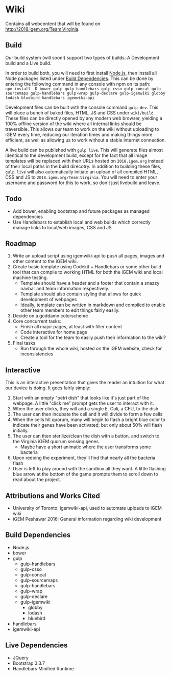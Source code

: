 # Wiki

Contains all webcontent that will be found on http://2018.igem.org/Team:Virginia.

## Build

Our build system (will soon!) support two types of builds: A Development build and a Live build.

In order to build both, you will need to first install [Node.js](https://nodejs.org/), then install all Node packages listed under [Build Dependencies](https://github.com/Mantissa-23/VGEM-2018/tree/master/wiki#build-dependencies). This can be done by entering the following command in any console with npm on its path:  
`npm install -D bower gulp gulp-handlebars gulp-csso gulp-concat gulp-sourcemaps gulp-handlebars gulp-wrap gulp-declare gulp-igemwiki globby lodash bluebird handlebars igemwiki-api`

Development files can be built with the console command `gulp dev`. This will place a bunch of baked files, HTML, JS and CSS under `wiki/build`. These files can be directly opened by any modern web browser, yielding a 100% offline version of the wiki where all internal links should be traversible. This allows our team to work on the wiki without uploading to iGEM every time, reducing our iteration times and making things more efficient, as well as allowing us to work without a stable internet connection.

A live build can be published with `gulp live`. This will generate files almost identical to the development build, except for the fact that all image templates will be replaced with their URLs hosted on `2018.igem.org` instead of their local paths in the build direcotry. In addition to building these files, `gulp live` will also automatically initiate an upload of all compiled HTML, CSS and JS to `2018.igem.org/Team:Virginia`. You will need to enter your username and password for this to work, so don't just livebuild and leave.

## Todo

- Add bower, enabling bootstrap and future packages as managed dependencies
- Use Handlebars to establish local and web builds which correctly manage links to local/web images, CSS and JS

## Roadmap

1. Write an upload script using igemwiki-api to push all pages, images and other content to the iGEM wiki.
2. Create basic template using Codekit + Handlebars or some other build tool that can compile to working HTML for both the iGEM wiki and local machine testing.
    - Template should have a header and a footer that contain a snazzy navbar and team information respectively.
    - Template should also contain styling that allows for quick development of webpages
    - Ideally, template can be written in markdown and compiled to enable other team members to edit things fairly easily.
3. Decide on a goddamn colorscheme
4. Core concurrent tasks:
    - Finish all major pages, at least with filler content
    - Code interactive for home page
    - Create a tool for the team to easily push their information to the wiki?
5. Final tasks
    - Run through the whole wiki, hosted on the iGEM website, check for inconsistencies

## Interactive

This is an interactive presentation that gives the reader an intuition for what our device is doing. It goes fairly simply:

1. Start with an empty "petri dish" that looks like it's just part of the webpage. A little "click me" prompt gets the user to interact with it.
2. When the user clicks, they will add a single E. Coli, a CFU, to the dish
3. The user can then incubate the cell and it will divide to form a few cells
4. When the cells hit quorum, many will begin to flash a bright blue color to indicate their genes have been activated; but only about 50% will flash initially.
5. The user can then sterilize/clean the dish with a button, and switch to the Virginia iGEM quorum sensing genes
    - Maybe have a short animatic where the user transforms some bacteria
6. Upon redoing the experiment, they'll find that nearly all the bacteria flash
7. User is left to play around with the sandbox all they want. A little flashing blue arrow at the bottom of the game prompts them to scroll down to read about the project.

## Attributions and Works Cited

- University of Toronto: igemwiki-api, used to automate uploads to iGEM wiki
- iGEM Peshawar 2016: General information regarding wiki development

## Build Dependencies

- Node.js
- bower
- gulp
  - gulp-handlebars
  - gulp-csso
  - gulp-concat
  - gulp-sourcemaps
  - gulp-handlebars
  - gulp-wrap
  - gulp-declare
  - gulp-igemwiki
    - globby
    - lodash
    - bluebird
- handlebars
- igemwiki-api

## Live Dependencies

- JQuery
- Bootstrap 3.3.7
- Handlebars Minified Runtime
